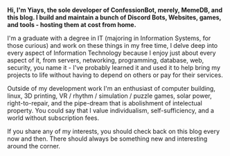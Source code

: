 **Hi, I'm Yiays, the sole developer of ConfessionBot, merely, MemeDB, and this blog. I build and maintain a bunch of Discord Bots, Websites, games, and tools - hosting them at cost from home.**

I'm a graduate with a degree in IT (majoring in Information Systems, for those curious) and work on these things in my free time, I delve deep into every aspect of Information Technology because I enjoy just about every aspect of it, from servers, networking, programming, database, web, security, you name it - I've probably learned it and used it to help bring my projects to life without having to depend on others or pay for their services.

Outside of my development work I'm an enthusiast of computer building, linux, 3D printing, VR / rhythm / simulation / puzzle games, solar power, right-to-repair, and the pipe-dream that is abolishment of intelectual property. You could say that I value individualism, self-sufficiency, and a world without subscription fees.

If you share any of my interests, you should check back on this blog every now and then. There should always be something new and interesting around the corner.